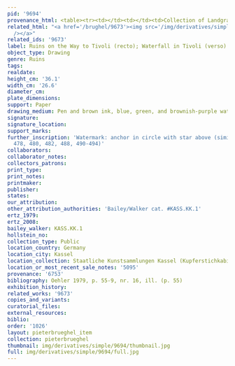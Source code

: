 ```yaml
---
pid: '9694'
provenance_html: <table><tr><td></td><td></td><td>Collection of Landgrave (as "Vanvitelli?")</td></tr></table>
related_html: "<a href='/brughel/9673'><img src='/img/derivatives/simple/9673/thumbnail.jpg'
  /></a>"
related_ids: '9673'
label: Ruins on the Way to Tivoli (recto); Waterfall in Tivoli (verso)
object_type: Drawing
genre: Ruins
tags: 
realdate: 
height_cm: '36.1'
width_cm: '26.6'
diameter_cm: 
plate_dimensions: 
support: Paper
drawing_medium: Pen and brown ink, blue, green, and brownish-purple watercolor
signature: 
signature_location: 
support_marks: 
further_inscription: 'Watermark: anchor in circle with star above (similar to Briquet
  478, 480, 482, 488, 490-494)'
collaborators: 
collaborator_notes: 
collectors_patrons: 
print_type: 
print_notes: 
printmaker: 
publisher: 
states: 
our_attribution: 
other_attribution_authorities: 'Bailey/Walker cat. #KASS.KK.1'
ertz_1979: 
ertz_2008: 
bailey_walker: KASS.KK.1
hollstein_no: 
collection_type: Public
location_country: Germany
location_city: Kassel
location_collection: Staatliche Kunstsammlungen Kassel (Kupferstichkabinett)
location_or_most_recent_sale_notes: '5095'
provenance: '6753'
bibliography: Oehler 1979, p. 55-9, nr. 16, ill. (p. 55)
exhibition_history: 
related_works: '9673'
copies_and_variants: 
curatorial_files: 
external_resources: 
biblio: 
order: '1026'
layout: pieterbrueghel_item
collection: pieterbrueghel
thumbnail: img/derivatives/simple/9694/thumbnail.jpg
full: img/derivatives/simple/9694/full.jpg
---
```

